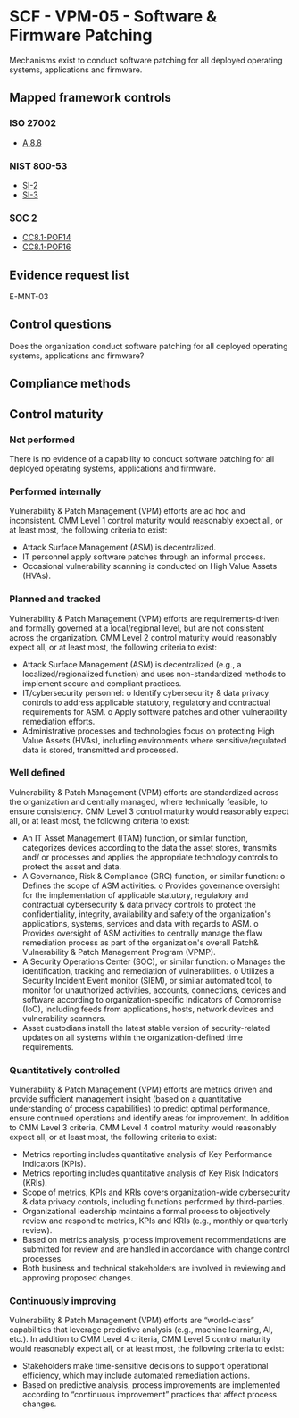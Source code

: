 # SCF - VPM-05 - Software & Firmware Patching
Mechanisms exist to conduct software patching for all deployed operating systems, applications and firmware.
## Mapped framework controls
### ISO 27002
- [A.8.8](../iso27002/a-8.md#a88)

### NIST 800-53
- [SI-2](../nist80053/si-2.md)
- [SI-3](../nist80053/si-3.md)

### SOC 2
- [CC8.1-POF14](../soc2/cc81-pof14.md)
- [CC8.1-POF16](../soc2/cc81-pof16.md)

## Evidence request list
E-MNT-03

## Control questions
Does the organization conduct software patching for all deployed operating systems, applications and firmware?

## Compliance methods


## Control maturity
### Not performed
There is no evidence of a capability to conduct software patching for all deployed operating systems, applications and firmware.

### Performed internally
Vulnerability & Patch Management (VPM) efforts are ad hoc and inconsistent. CMM Level 1 control maturity would reasonably expect all, or at least most, the following criteria to exist:
- Attack Surface Management (ASM) is decentralized.
- IT personnel apply software patches through an informal process.
- Occasional vulnerability scanning is conducted on High Value Assets (HVAs).

### Planned and tracked
Vulnerability & Patch Management (VPM) efforts are requirements-driven and formally governed at a local/regional level, but are not consistent across the organization. CMM Level 2 control maturity would reasonably expect all, or at least most, the following criteria to exist:
- Attack Surface Management (ASM) is decentralized (e.g., a localized/regionalized function) and uses non-standardized methods to implement secure and compliant practices.
- IT/cybersecurity personnel:
o	Identify cybersecurity & data privacy controls to address applicable statutory, regulatory and contractual requirements for ASM.
o	Apply software patches and other vulnerability remediation efforts.
- Administrative processes and technologies focus on protecting High Value Assets (HVAs), including environments where sensitive/regulated data is stored, transmitted and processed.

### Well defined
Vulnerability & Patch Management (VPM) efforts are standardized across the organization and centrally managed, where technically feasible, to ensure consistency. CMM Level 3 control maturity would reasonably expect all, or at least most, the following criteria to exist:
- An IT Asset Management (ITAM) function, or similar function, categorizes devices according to the data the asset stores, transmits and/ or processes and applies the appropriate technology controls to protect the asset and data.
- A Governance, Risk & Compliance (GRC) function, or similar function:
o	Defines the scope of ASM activities.
o	Provides governance oversight for the implementation of applicable statutory, regulatory and contractual cybersecurity & data privacy controls to protect the confidentiality, integrity, availability and safety of the organization's applications, systems, services and data with regards to ASM.
o	Provides oversight of ASM activities to centrally manage the flaw remediation process as part of the organization's overall Patch& Vulnerability & Patch Management Program (VPMP).
- A Security Operations Center (SOC), or similar function:
o	Manages the identification, tracking and remediation of vulnerabilities.
o	Utilizes a Security Incident Event monitor (SIEM), or similar automated tool, to monitor for unauthorized activities, accounts, connections, devices and software according to organization-specific Indicators of Compromise (IoC), including feeds from applications, hosts, network devices and vulnerability scanners.
- Asset custodians install the latest stable version of security-related updates on all systems within the organization-defined time requirements.

### Quantitatively controlled
Vulnerability & Patch Management (VPM) efforts are metrics driven and provide sufficient management insight (based on a quantitative understanding of process capabilities) to predict optimal performance, ensure continued operations and identify areas for improvement. In addition to CMM Level 3 criteria, CMM Level 4 control maturity would reasonably expect all, or at least most, the following criteria to exist:
- Metrics reporting includes quantitative analysis of Key Performance Indicators (KPIs).
- Metrics reporting includes quantitative analysis of Key Risk Indicators (KRIs).
- Scope of metrics, KPIs and KRIs covers organization-wide cybersecurity & data privacy controls, including functions performed by third-parties.
- Organizational leadership maintains a formal process to objectively review and respond to metrics, KPIs and KRIs (e.g., monthly or quarterly review).
- Based on metrics analysis, process improvement recommendations are submitted for review and are handled in accordance with change control processes.
- Both business and technical stakeholders are involved in reviewing and approving proposed changes.

### Continuously improving
Vulnerability & Patch Management (VPM) efforts are “world-class” capabilities that leverage predictive analysis (e.g., machine learning, AI, etc.). In addition to CMM Level 4 criteria, CMM Level 5 control maturity would reasonably expect all, or at least most, the following criteria to exist:
- Stakeholders make time-sensitive decisions to support operational efficiency, which may include automated remediation actions.
- Based on predictive analysis, process improvements are implemented according to “continuous improvement” practices that affect process changes.
